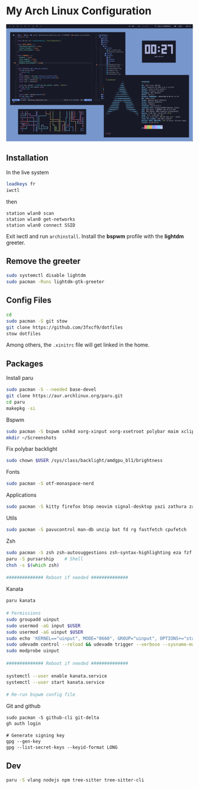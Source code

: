 # My Arch Linux Configuration

<img src="./assets/screenshot1.png" alt="screenshot"/>

## Installation

In the live system

```bash
loadkeys fr
iwctl
```

then

```iwctl
station wlan0 scan
station wlan0 get-networks
station wlan0 connect SSID
```

Exit iwctl and run `archinstall`. Install the **bspwm** profile with the **lightdm** greeter.

## Remove the greeter

```zsh
sudo systemctl disable lightdm
sudo pacman -Runs lightdm-gtk-greeter
```

## Config Files

```zsh
cd
sudo pacman -S git stow
git clone https://github.com/3fxcf9/dotfiles
stow dotfiles
```

Among others, the `.xinitrc` file will get linked in the home.

## Packages

Install paru
```zsh
sudo pacman -S --needed base-devel
git clone https://aur.archlinux.org/paru.git
cd paru
makepkg -si
```

Bspwm

```zsh
sudo pacman -S bspwm sxhkd xorg-xinput xorg-xsetroot polybar maim xclip xdotool
mkdir ~/Screenshots
```

Fix polybar backlight

```zsh
sudo chown $USER /sys/class/backlight/amdgpu_bl1/brightness
```

Fonts

```zsh
sudo pacman -S otf-monaspace-nerd
```

Applications

```zsh
sudo pacman -S kitty firefox btop neovim signal-desktop yazi zathura zathura-pdf-mupdf
```

Utils

```zsh
sudo pacman -S pavucontrol man-db unzip bat fd rg fastfetch cpufetch
```

Zsh

```zsh
sudo pacman -S zsh zsh-autosuggestions zsh-syntax-highlighting eza fzf
paru -S pursarship    # Shell
chsh -s $(which zsh)

############## Reboot if needed ##############
```

Kanata

```zsh
paru kanata

# Permissions
sudo groupadd uinput
sudo usermod -aG input $USER
sudo usermod -aG uinput $USER
sudo echo 'KERNEL=="uinput", MODE="0660", GROUP="uinput", OPTIONS+="static_node=uinput"' > /etc/udev/rules.d/99-input.rules
sudo udevadm control --reload && udevadm trigger --verbose --sysname-match=uniput
sudo modprobe uinput

############## Reboot if needed ##############

systemctl --user enable kanata.service
systemctl --user start kanata.service

# Re-run bspwm config file
```

Git and github

```
sudo pacman -S github-cli git-delta
gh auth login

# Generate signing key
gpg --gen-key
gpg --list-secret-keys --keyid-format LONG
```

## Dev

```zsh
paru -S vlang nodejs npm tree-sitter tree-sitter-cli
```

